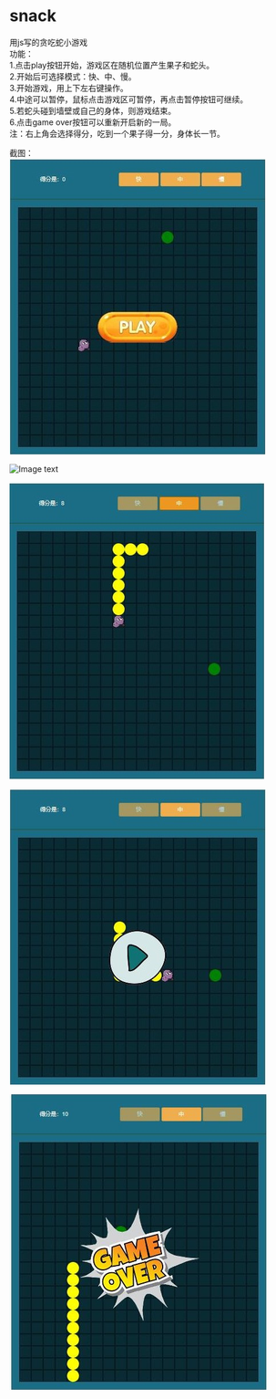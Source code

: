 # snack
用js写的贪吃蛇小游戏  
功能：  
1.点击play按钮开始，游戏区在随机位置产生果子和蛇头。  
2.开始后可选择模式：快、中、慢。  
3.开始游戏，用上下左右键操作。  
4.中途可以暂停，鼠标点击游戏区可暂停，再点击暂停按钮可继续。  
5.若蛇头碰到墙壁或自己的身体，则游戏结束。  
6.点击game over按钮可以重新开启新的一局。    
注：右上角会选择得分，吃到一个果子得一分，身体长一节。  

截图：  
![Image text](https://github.com/fuzya1999/snack/blob/master/img/1.jpg)  

![Image text](https://github.com/fuzya1999/snack/blob/master/img/2.jpg)  

![Image text](https://github.com/fuzya1999/snack/blob/master/img/3.jpg)  

![Image text](https://github.com/fuzya1999/snack/blob/master/img/4.jpg)  

![Image text](https://github.com/fuzya1999/snack/blob/master/img/5.jpg)  



